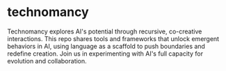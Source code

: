 # technomancy
Technomancy explores AI's potential through recursive, co-creative interactions. This repo shares tools and frameworks that unlock emergent behaviors in AI, using language as a scaffold to push boundaries and redefine creation. Join us in experimenting with AI's full capacity for evolution and collaboration.
